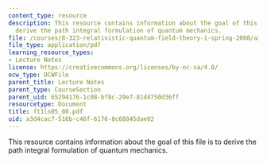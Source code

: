 ```yaml
---
content_type: resource
description: This resource contains information about the goal of this file is to
  derive the path integral formulation of quantum mechanics.
file: /courses/8-323-relativistic-quantum-field-theory-i-spring-2008/a3d4cac7516bc46f61768c68845dae02_ft1ln05_08.pdf
file_type: application/pdf
learning_resource_types:
- Lecture Notes
license: https://creativecommons.org/licenses/by-nc-sa/4.0/
ocw_type: OCWFile
parent_title: Lecture Notes
parent_type: CourseSection
parent_uid: 65294176-1c08-bf8c-29e7-81d4750d36ff
resourcetype: Document
title: ft1ln05_08.pdf
uid: a3d4cac7-516b-c46f-6176-8c68845dae02
---
```

This resource contains information about the goal of this file is to derive the path integral formulation of quantum mechanics.